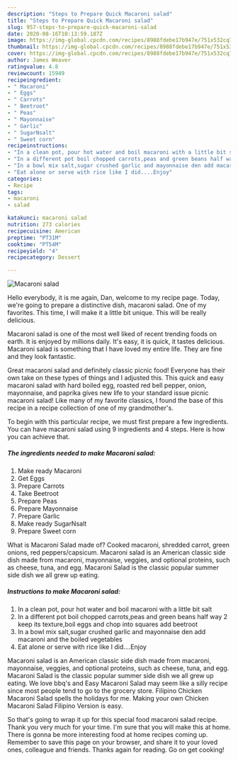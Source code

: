 ```yaml
---
description: "Steps to Prepare Quick Macaroni salad"
title: "Steps to Prepare Quick Macaroni salad"
slug: 957-steps-to-prepare-quick-macaroni-salad
date: 2020-08-16T10:13:59.187Z
image: https://img-global.cpcdn.com/recipes/8988fdebe17b947e/751x532cq70/macaroni-salad-recipe-main-photo.jpg
thumbnail: https://img-global.cpcdn.com/recipes/8988fdebe17b947e/751x532cq70/macaroni-salad-recipe-main-photo.jpg
cover: https://img-global.cpcdn.com/recipes/8988fdebe17b947e/751x532cq70/macaroni-salad-recipe-main-photo.jpg
author: James Weaver
ratingvalue: 4.8
reviewcount: 15949
recipeingredient:
- " Macaroni"
- " Eggs"
- " Carrots"
- " Beetroot"
- " Peas"
- " Mayonnaise"
- " Garlic"
- " SugarNsalt"
- " Sweet corn"
recipeinstructions:
- "In a clean pot, pour hot water and boil macaroni with a little bit salt"
- "In a different pot boil chopped carrots,peas and green beans half way 2 keep its texture,boil eggs and chop into squares add beetroot"
- "In a bowl mix salt,sugar crushed garlic and mayonnaise den add macaroni and the boiled vegetables"
- "Eat alone or serve with rice like I did....Enjoy"
categories:
- Recipe
tags:
- macaroni
- salad

katakunci: macaroni salad 
nutrition: 273 calories
recipecuisine: American
preptime: "PT31M"
cooktime: "PT54M"
recipeyield: "4"
recipecategory: Dessert

---
```



![Macaroni salad](https://img-global.cpcdn.com/recipes/8988fdebe17b947e/751x532cq70/macaroni-salad-recipe-main-photo.jpg)

Hello everybody, it is me again, Dan, welcome to my recipe page. Today, we're going to prepare a distinctive dish, macaroni salad. One of my favorites. This time, I will make it a little bit unique. This will be really delicious.

Macaroni salad is one of the most well liked of recent trending foods on earth. It is enjoyed by millions daily. It's easy, it is quick, it tastes delicious. Macaroni salad is something that I have loved my entire life. They are fine and they look fantastic.

Great macaroni salad and definitely classic picnic food! Everyone has their own take on these types of things and I adjusted this. This quick and easy macaroni salad with hard boiled egg, roasted red bell pepper, onion, mayonnaise, and paprika gives new life to your standard issue picnic macaroni salad! Like many of my favorite classics, I found the base of this recipe in a recipe collection of one of my grandmother&#39;s.


To begin with this particular recipe, we must first prepare a few ingredients. You can have macaroni salad using 9 ingredients and 4 steps. Here is how you can achieve that.

<!--inarticleads1-->

##### The ingredients needed to make Macaroni salad:

1. Make ready  Macaroni
1. Get  Eggs
1. Prepare  Carrots
1. Take  Beetroot
1. Prepare  Peas
1. Prepare  Mayonnaise
1. Prepare  Garlic
1. Make ready  SugarNsalt
1. Prepare  Sweet corn


What is Macaroni Salad made of? Cooked macaroni, shredded carrot, green onions, red peppers/capsicum. Macaroni salad is an American classic side dish made from macaroni, mayonnaise, veggies, and optional proteins, such as cheese, tuna, and egg. Macaroni Salad is the classic popular summer side dish we all grew up eating. 

<!--inarticleads2-->

##### Instructions to make Macaroni salad:

1. In a clean pot, pour hot water and boil macaroni with a little bit salt
1. In a different pot boil chopped carrots,peas and green beans half way 2 keep its texture,boil eggs and chop into squares add beetroot
1. In a bowl mix salt,sugar crushed garlic and mayonnaise den add macaroni and the boiled vegetables
1. Eat alone or serve with rice like I did....Enjoy


Macaroni salad is an American classic side dish made from macaroni, mayonnaise, veggies, and optional proteins, such as cheese, tuna, and egg. Macaroni Salad is the classic popular summer side dish we all grew up eating. We love bbq&#39;s and Easy Macaroni Salad may seem like a silly recipe since most people tend to go to the grocery store. Filipino Chicken Macaroni Salad spells the holidays for me. Making your own Chicken Macaroni Salad Filipino Version is easy. 

So that's going to wrap it up for this special food macaroni salad recipe. Thank you very much for your time. I'm sure that you will make this at home. There is gonna be more interesting food at home recipes coming up. Remember to save this page on your browser, and share it to your loved ones, colleague and friends. Thanks again for reading. Go on get cooking!
